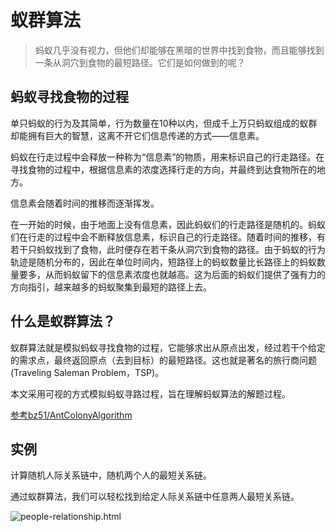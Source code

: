 # 蚁群算法

> 蚂蚁几乎没有视力，但他们却能够在黑暗的世界中找到食物，而且能够找到一条从洞穴到食物的最短路径。它们是如何做到的呢？

## 蚂蚁寻找食物的过程

单只蚂蚁的行为及其简单，行为数量在10种以内，但成千上万只蚂蚁组成的蚁群却能拥有巨大的智慧，这离不开它们信息传递的方式——信息素。

蚂蚁在行走过程中会释放一种称为“信息素”的物质，用来标识自己的行走路径。在寻找食物的过程中，根据信息素的浓度选择行走的方向，并最终到达食物所在的地方。

信息素会随着时间的推移而逐渐挥发。

在一开始的时候，由于地面上没有信息素，因此蚂蚁们的行走路径是随机的。蚂蚁们在行走的过程中会不断释放信息素，标识自己的行走路径。随着时间的推移，有若干只蚂蚁找到了食物，此时便存在若干条从洞穴到食物的路径。由于蚂蚁的行为轨迹是随机分布的，因此在单位时间内，短路径上的蚂蚁数量比长路径上的蚂蚁数量要多，从而蚂蚁留下的信息素浓度也就越高。这为后面的蚂蚁们提供了强有力的方向指引，越来越多的蚂蚁聚集到最短的路径上去。

## 什么是蚁群算法？

蚁群算法就是模拟蚂蚁寻找食物的过程，它能够求出从原点出发，经过若干个给定的需求点，最终返回原点（去到目标）的最短路径。这也就是著名的旅行商问题(Traveling Saleman Problem，TSP)。

本文采用可视的方式模拟蚂蚁寻路过程，旨在理解蚂蚁算法的解题过程。

[参考bz51/AntColonyAlgorithm](https://github.com/bz51/AntColonyAlgorithm)

## 实例

计算随机人际关系链中，随机两个人的最短关系链。

通过蚁群算法，我们可以轻松找到给定人际关系链中任意两人最短关系链。

![people-relationship.html](https://user-images.githubusercontent.com/12730596/42410342-cb129f9c-821a-11e8-8c7a-0da18b3d59e6.jpg)
